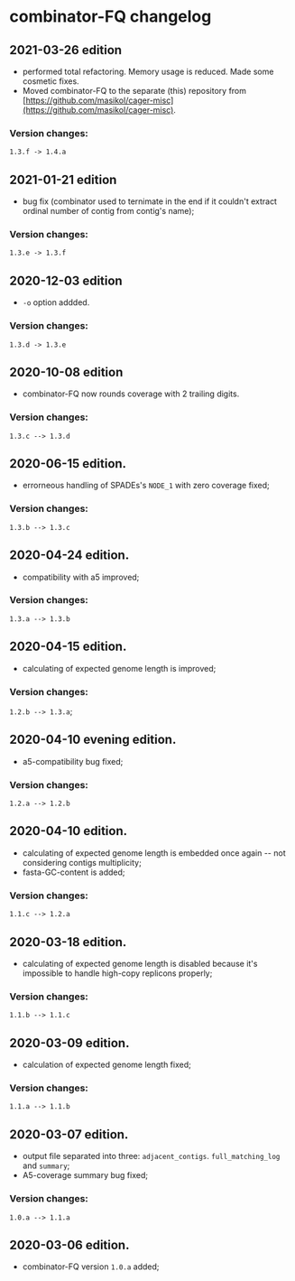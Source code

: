 # combinator-FQ changelog

## 2021-03-26 edition

- performed total refactoring. Memory usage is reduced. Made some cosmetic fixes.
- Moved combinator-FQ to the separate (this) repository from [https://github.com/masikol/cager-misc](https://github.com/masikol/cager-misc).

### Version changes:

`1.3.f -> 1.4.a`

## 2021-01-21 edition

- bug fix (combinator used to ternimate in the end if it couldn't extract ordinal number of contig from contig's name);

### Version changes:

`1.3.e -> 1.3.f`

## 2020-12-03 edition

- `-o` option addded.

### Version changes:

`1.3.d -> 1.3.e`

## 2020-10-08 edition

- combinator-FQ now rounds coverage with 2 trailing digits.

### Version changes:

`1.3.c --> 1.3.d`

## 2020-06-15 edition.

- errorneous handling of SPADEs's `NODE_1` with zero coverage fixed;

### Version changes:

`1.3.b --> 1.3.c`

## 2020-04-24 edition.

- compatibility with a5 improved;

### Version changes:

`1.3.a --> 1.3.b`

## 2020-04-15 edition.

- calculating of expected genome length is improved;

### Version changes:

`1.2.b --> 1.3.a`;

## 2020-04-10 evening edition.

- a5-compatibility bug fixed;

### Version changes:

`1.2.a --> 1.2.b`

## 2020-04-10 edition.

- calculating of expected genome length is embedded once again -- not considering contigs multiplicity;
- fasta-GC-content is added;

### Version changes:

`1.1.c --> 1.2.a`

## 2020-03-18 edition.

- calculating of expected genome length is disabled because it's impossible to handle high-copy replicons properly;

### Version changes:

`1.1.b --> 1.1.c`

## 2020-03-09 edition.

- calculation of expected genome length fixed;

### Version changes:

`1.1.a --> 1.1.b`

## 2020-03-07 edition.

- output file separated into three: `adjacent_contigs`. `full_matching_log` and `summary`;
- A5-coverage summary bug fixed;

### Version changes:

`1.0.a --> 1.1.a`

## 2020-03-06 edition.

- combinator-FQ version `1.0.a` added;
